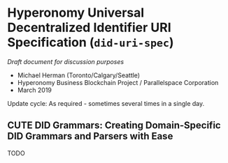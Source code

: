 # Hyperonomy Universal Decentralized Identifier URI Specification (`did-uri-spec`)

_Draft document for discussion purposes_

- Michael Herman (Toronto/Calgary/Seattle)
- Hyperonomy Business Blockchain Project / Parallelspace Corporation
- March 2019

Update cycle: As required - sometimes several times in a single day.

## CUTE DID Grammars: Creating Domain-Specific DID Grammars and Parsers with Ease

TODO